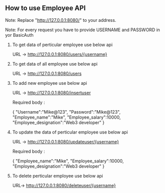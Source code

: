 How to use Employee API
-----------------------

Note: Replace "http://127.0.0.1:8080/" to  your address.

Note: For every request you have to provide USERNAME and PASSWORD in yor BasicAuth 



1. To get data of perticular employee use below api

   URL -> http://127.0.0.1:8080/users/{username}


1. To get data of all employee use below api

   URL -> http://127.0.0.1:8080/users


1. To add new employee use below api

   URL -> http://127.0.0.1:8080/insertuser
   
   Required body :

   {
    "Username":"Mike@123",
    "Password":"Mike@123",
    "Employee_name":"Mike",
    "Employee_salary":10000,
    "Employee_designation":"Web3 developer"
   }

1. To update the data of perticular employee use below api

   URL -> http://127.0.0.1:8080/updateuser/{username}

   Required body :
   
   {
    "Employee_name":"Mike",
    "Employee_salary":10000,
    "Employee_designation":"Web3 developer"
   }


1. To delete perticular employee use below api

   URL-> http://127.0.0.1:8080/deleteuser/{username}

